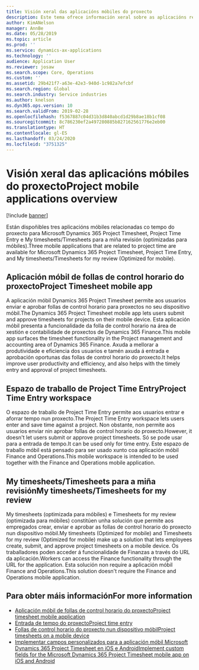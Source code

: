 ```yaml
---
title: Visión xeral das aplicacións móbiles do proxecto
description: Este tema ofrece información xeral sobre as aplicacións relacionadas co tempo do proxecto para Microsoft Dynamics 365 Project Timesheet, Project Time Entry e My timesheets/Timesheets dispoñibles nun dispositivo móbil.
author: KimANelson
manager: AnnBe
ms.date: 05/28/2019
ms.topic: article
ms.prod: ''
ms.service: dynamics-ax-applications
ms.technology: ''
audience: Application User
ms.reviewer: josaw
ms.search.scope: Core, Operations
ms.custom: ''
ms.assetid: 29b421f7-a63e-42e3-940d-1c982a7efcbf
ms.search.region: Global
ms.search.industry: Service industries
ms.author: knelson
ms.dyn365.ops.version: 10
ms.search.validFrom: 2019-02-28
ms.openlocfilehash: f5367887c04d31b3d840abcd1d29b8ae18b1cf08
ms.sourcegitcommit: 8c786230ef2a497280885b827162561776e2eb00
ms.translationtype: HT
ms.contentlocale: gl-ES
ms.lasthandoff: 03/24/2020
ms.locfileid: "3751325"
---
```

# <a name="project-mobile-applications-overview"></a><span data-ttu-id="d2d18-103">Visión xeral das aplicacións móbiles do proxecto</span><span class="sxs-lookup"><span data-stu-id="d2d18-103">Project mobile applications overview</span></span>

[!include [banner](../includes/banner.md)]

<span data-ttu-id="d2d18-104">Están dispoñibles tres aplicacións móbiles relacionadas co tempo do proxecto para Microsoft Dynamics 365 Project Timesheet, Project Time Entry e My timesheets/Timesheets para a miña revisión (optimizadas para móbiles).</span><span class="sxs-lookup"><span data-stu-id="d2d18-104">Three mobile applications that are related to project time are available for Microsoft Dynamics 365 Project Timesheet, Project Time Entry, and My timesheets/Timesheets for my review (Optimized for mobile).</span></span>

## <a name="project-timesheet-mobile-app"></a><span data-ttu-id="d2d18-105">Aplicación móbil de follas de control horario do proxecto</span><span class="sxs-lookup"><span data-stu-id="d2d18-105">Project Timesheet mobile app</span></span>

<span data-ttu-id="d2d18-106">A aplicación móbil Dynamics 365 Project Timesheet permite aos usuarios enviar e aprobar follas de control horario para proxectos no seu dispositivo móbil.</span><span class="sxs-lookup"><span data-stu-id="d2d18-106">The Dynamics 365 Project Timesheet mobile app lets users submit and approve timesheets for projects on their mobile device.</span></span> <span data-ttu-id="d2d18-107">Esta aplicación móbil presenta a funcionalidade da folla de control horario na área de xestión e contabilidade de proxectos de Dynamics 365 Finance.</span><span class="sxs-lookup"><span data-stu-id="d2d18-107">This mobile app surfaces the timesheet functionality in the Project management and accounting area of Dynamics 365 Finance.</span></span> <span data-ttu-id="d2d18-108">Axuda a mellorar a produtividade e eficiencia dos usuarios e tamén axuda á entrada e aprobación oportunas das follas de control horario do proxecto.</span><span class="sxs-lookup"><span data-stu-id="d2d18-108">It helps improve user productivity and efficiency, and also helps with the timely entry and approval of project timesheets.</span></span>

## <a name="project-time-entry-workspace"></a><span data-ttu-id="d2d18-109">Espazo de traballo de Project Time Entry</span><span class="sxs-lookup"><span data-stu-id="d2d18-109">Project Time Entry workspace</span></span>

<span data-ttu-id="d2d18-110">O espazo de traballo de Project Time Entry permite aos usuarios entrar e aforrar tempo nun proxecto.</span><span class="sxs-lookup"><span data-stu-id="d2d18-110">The Project Time Entry workspace lets users enter and save time against a project.</span></span> <span data-ttu-id="d2d18-111">Non obstante, non permite aos usuarios enviar nin aprobar follas de control horario do proxecto.</span><span class="sxs-lookup"><span data-stu-id="d2d18-111">However, it doesn't let users submit or approve project timesheets.</span></span> <span data-ttu-id="d2d18-112">Só se pode usar para a entrada de tempo.</span><span class="sxs-lookup"><span data-stu-id="d2d18-112">It can be used only for time entry.</span></span> <span data-ttu-id="d2d18-113">Este espazo de traballo móbil está pensado para ser usado xunto coa aplicación móbil Finance and Operations.</span><span class="sxs-lookup"><span data-stu-id="d2d18-113">This mobile workspace is intended to be used together with the Finance and Operations mobile application.</span></span>

## <a name="my-timesheetstimesheets-for-my-review"></a><span data-ttu-id="d2d18-114">My timesheets/Timesheets para a miña revisión</span><span class="sxs-lookup"><span data-stu-id="d2d18-114">My timesheets/Timesheets for my review</span></span>

<span data-ttu-id="d2d18-115">My timesheets (optimizada para móbiles) e Timesheets for my review (optimizada para móbiles) constitúen unha solución que permite aos empregados crear, enviar e aprobar as follas de control horario do proxecto nun dispositivo móbil.</span><span class="sxs-lookup"><span data-stu-id="d2d18-115">My timesheets (Optimized for mobile) and Timesheets for my review (Optimized for mobile) make up a solution that lets employees create, submit, and approve project timesheets on a mobile device.</span></span> <span data-ttu-id="d2d18-116">Os traballadores poden acceder á funcionalidade de Finanzas a través do URL da aplicación.</span><span class="sxs-lookup"><span data-stu-id="d2d18-116">Workers can access the Finance functionality through the URL for the application.</span></span> <span data-ttu-id="d2d18-117">Esta solución non require a aplicación móbil Finance and Operations.</span><span class="sxs-lookup"><span data-stu-id="d2d18-117">This solution doesn't require the Finance and Operations mobile application.</span></span>

## <a name="for-more-information"></a><span data-ttu-id="d2d18-118">Para obter máis información</span><span class="sxs-lookup"><span data-stu-id="d2d18-118">For more information</span></span>

- [<span data-ttu-id="d2d18-119">Aplicación móbil de follas de control horario do proxecto</span><span class="sxs-lookup"><span data-stu-id="d2d18-119">Project timesheet mobile application</span></span>](project-timesheet.md)
- [<span data-ttu-id="d2d18-120">Entrada de tempo do proxecto</span><span class="sxs-lookup"><span data-stu-id="d2d18-120">Project time entry</span></span>]( project-time-entry-mobile-workspace.md)
- [<span data-ttu-id="d2d18-121">Follas de control horario do proxecto nun dispositivo móbil</span><span class="sxs-lookup"><span data-stu-id="d2d18-121">Project timesheets on a mobile device</span></span>](Mobile-timesheets.md)
- [<span data-ttu-id="d2d18-122">Implementar campos personalizados para a aplicación móbil Microsoft Dynamics 365 Project Timesheet en iOS e Android</span><span class="sxs-lookup"><span data-stu-id="d2d18-122">Implement custom fields for the Microsoft Dynamics 365 Project Timesheet mobile app on iOS and Android</span></span>](custom-fields-mobile.md)
